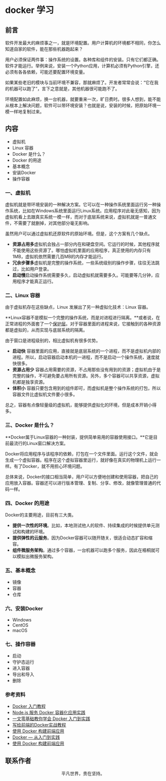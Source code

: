 # docker 学习

## 前言

软件开发最大的麻烦事之一，就是环境配置。用户计算机的环境都不相同，你怎么知道自家的软件，能在那些机器跑起来？

用户必须保证两件事：操作系统的设置。各种库和组件的安装。只有它们都正确。软件才能运行。举例来说，安装一个Python应用，计算机必须有Python引擎，还必须有各各依赖，可能还要配置环境变量。

如果某些老旧的模块与当前环境不兼容，那就麻烦了。开发者常常会说：“它在我的机器可以跑了”，言下之意就是，其他机器很可能跑不了。

环境配置如此麻烦，换一台机器，就要重来一次，旷日费时。很多人想到，能不能从根本上解决问题，软件可以带环境安装？也就是说，安装的时候，把原始环境一模一样地复制过来。

## 内容

- 虚拟机
- Linux 容器
- Docker 是什么？
- Docker 的用途
- 基本概念
- 安装Docker
- 操作容器

### 一、虚拟机

虚拟机就是带环境安装的一种解决方案。它可以在一种操作系统里面运行另一种操作系统，比如在Windows系统里面运行Linux系统。应用程序对此毫无感知，因为虚拟机看上去跟真实系统一模一样，而对于底层系统来说，虚拟机就是一普通文件，不需要了就删掉，对其他部分毫无影响。

虽然用户可以通过虚拟机还原软件的原始环境。但是，这个方案有几个缺点。

- **资源占用多**虚拟机会独占一部分内在和硬盘空间。它运行的时候，其他程序就不能使用这些资源了。哪怕虚拟机里面的应用程序，真正使用的内存只有1MB，虚拟机依然需要几百MB的内存才能运行。
- **冗余步骤多**虚拟机是完整的操作系统，一些系统级别的操作步骤，往往无法跳过，比如用户登录。
- **启动慢**启动操作系统需要多久，启动虚拟机就需要多久。可能要等几分钟，应用程序才能真正运行。

### 二、Linux 容器

由于虚拟机存在这些缺点，Linux 发展出了另一种虚拟化技术：Linux 容器。

**Linux容器不是模拟一个完整的操作系统，而是对进程进行隔离。**或者说，在正常进程的外面套了一个[保护层](https://opensource.com/article/18/1/history-low-level-container-runtimes)。对于容器里面的进程来说，它接触到的各种资源都是虚拟的，从而实现与底层系统的隔离。

由于窗口是进程级别的，相比虚拟机有很多优势。

- **启动快** 容器里面的应用，直接就是底层系统的一个进程，而不是虚拟机内部的进程。所以，启动容器启动本机的一进程，而不是启动一个操作系统，速度就快很多。
- **资源占用少** 容器占用需要的资源，不占用那些没有用到的资源；虚拟机由于是完整的操作，不可避免要占用所有资源。另外，多个容器可以共享资源，虚拟机都是独享资源。
- **体积小** 容器只要包含用到的组件即可，而虚拟机是整个操作系统的打包，所以容器文件比虚拟机文件要小很多。

总之，容器有点像轻量级的虚拟机，能够提供虚拟化的环境，但是成本开销小得多。

### 三、Docker 是什么？

**Docker属于Linux容器的一种封装，提供简单易用的容器使用接口。**它是目前最流行的Linux窗口解决方案。

Docker将应用程序与该程序的依赖，打包在一个文件里面。运行这个文件，就会生成一个虚拟容器。程序在这个虚拟容器里运行，就好像在真实的物理机上运行一样。有了Docker，就不用担心环境问题。

总体来说，Docker的接口相当简单，用户可以方便地创建和使用容器，把自己的应用放入容器。容器还可以进行版本管理、复制、分享、修改，就像管理普通的代码一样。

### 四、Docker 的用途

Docker的主要用途，目前有三大类。

- **提供一次性的环境**。比如，本地测试他人的软件、持续集成的时候提供单元测试和构建的环境。
- **提供弹性的云服务**。因为Docker容器可以随开随关，很适合动态扩容和缩容。
- **组件微服务架构**。通过多个容器，一台机器可以跑多个服务，因此在梧桐就可以模拟出微服务架构。

### 五、基本概念

- 镜像
- 容器
- 仓库

### 六、安装Docker

- Windows
- CentOS
- macOS

### 七、操作容器

- 启动
- 守护态运行
- 进入容器
- 导出和导入
- 删除

### 参考资料

- [Docker 入门教程](http://www.ruanyifeng.com/blog/2018/02/docker-tutorial.html)
- [Node.js 服务 Docker 容器化应用实践](https://mp.weixin.qq.com/s/ZUw_qLk3m77ATkYXpfP08A)
- [一文零基础教你学会 Docker 入门到实践](https://mp.weixin.qq.com/s/S7ksqF8z4SYJvcG1DOupNA)
- [写给前端的Docker实战教程](https://juejin.im/post/5d8440ebe51d4561eb0b2751)
- [使用 Docker 构建前端应用](https://zhuanlan.zhihu.com/p/39241059)
- [Docker — 从入门到实践](https://docker_practice.gitee.io/zh-cn/)
- [使用 Docker 构建前端应用](https://zhuanlan.zhihu.com/p/39241059)

## 联系作者

<div align="center">
    <p>
        平凡世界，贵在坚持。
    </p>
    <img :src="$withBase('/about/contact.png')" />
</div>